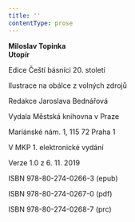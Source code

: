 ```yaml
---
title: ''
contentType: prose
---
```


**Miloslav Topinka  
Utopír**

Edice Čeští básníci 20. století

Ilustrace na obálce z volných zdrojů

Redakce Jaroslava Bednářová

Vydala Městská knihovna v Praze

Mariánské nám. 1, 115 72 Praha 1

V MKP 1. elektronické vydání

Verze 1.0 z 6. 11. 2019

ISBN 978-80-274-0266-3 (epub)

ISBN 978-80-274-0267-0 (pdf)

ISBN 978-80-274-0268-7 (prc)
